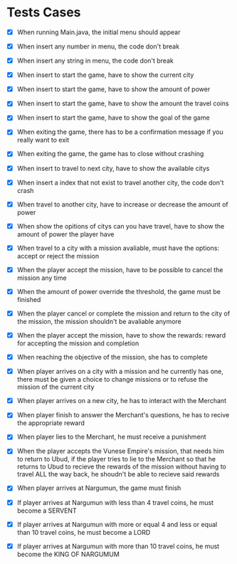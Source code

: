 # Tests Cases

- [x] When running Main.java, the initial menu should appear
- [x] When insert any number in menu, the code don't break
- [x] When insert any string in menu, the code don't break
- [x] When insert to start the game, have to show the current city
- [x] When insert to start the game, have to show the amount of power
- [x] When insert to start the game, have to show the amount the travel coins
- [x] When insert to start the game, have to show the goal of the game
- [x] When exiting the game, there has to be a confirmation message if you really want to exit
- [x] When exiting the game, the game has to close without crashing
- [x] When insert to travel to next city, have to show the available citys

- [x] When insert a index that not exist to travel another city, the code don't crash
- [x] When travel to another city, have to increase or decrease the amount of power
- [x] When show the opitions of citys can you have travel, have to show the amount of power the player have

- [x] When travel to a city with a mission avaliable, must have the options: accept or reject the mission
- [x] When the player accept the mission, have to be possible to cancel the mission any time
- [x] When the amount of power override the threshold, the game must be finished
- [x] When the player cancel or complete the mission and return to the city of the mission, the mission shouldn't be avaliable anymore

- [x] When the player accept the mission, have to show the rewards: reward for accepting the mission and completion
- [x] When reaching the objective of the mission, she has to complete

- [x] When player arrives on a city with a mission and he currently has one, there must be given a choice to change missions or to refuse the mission of the current city
- [x] When player arrives on a new city, he has to interact with the Merchant
- [x] When player finish to answer the Merchant's questions, he has to recive the appropriate reward
- [x] When player lies to the Merchant, he must receive a punishment
- [x] When the player accepts the Vunese Empire's mission, that needs him to return to Ubud, if the player tries to lie to the Merchant so that he returns to Ubud to recieve the rewards of the mission without having to travel ALL the way back, he shoudn't be able to recieve said rewards 
- [x] When player arrives at Nargumun, the game must finish
- [x] If player arrives at Nargumun with less than 4 travel coins, he must become a SERVENT
- [x] If player arrives at Nargumun with more or equal 4 and less or equal than 10 travel coins, he must become a LORD
- [x] If player arrives at Nargumun with more than 10 travel coins, he must become the KING OF NARGUMUM